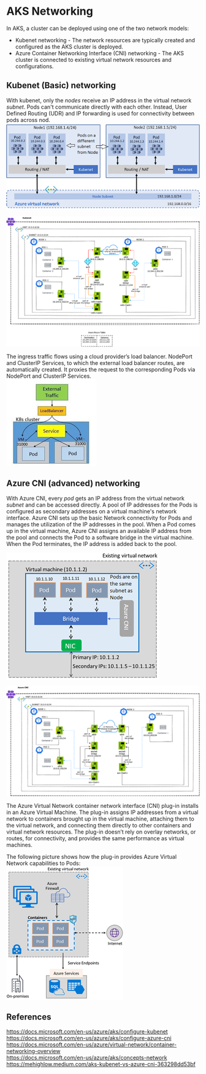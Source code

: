 # AKS Networking
In AKS, a cluster can be deployed using one of the two network models:

* Kubenet networking - The network resources are typically created and configured as the AKS cluster is deployed.
* Azure Container Networking Interface (CNI) networking - The AKS cluster is connected to existing virtual network resources and configurations.

## Kubenet (Basic) networking
With kubenet, only the *nodes* receive an IP address in the virtual network *subnet*. Pods can't communicate directly with each other. Instead, User Defined Routing (UDR) and IP forwarding is used for connectivity between pods across nod.  
![Alt text](/images/kubenet.jpg)

![alt txt](/images/aks-kubenet.png)

The ingress traffic flows using a cloud provider’s load balancer. NodePort and ClusterIP Services, to which the external load balancer routes, are automatically created. It proxies the request to the corresponding Pods via NodePort and ClusterIP Services.  
![Alt text](/images/kubenet-traffic.jpg)

## Azure CNI (advanced) networking
With Azure CNI, every *pod* gets an IP address from the virtual network *subnet* and can be accessed directly. A pool of IP addresses for the Pods is configured as secondary addresses on a virtual machine's network interface. Azure CNI sets up the basic Network connectivity for Pods and manages the utilization of the IP addresses in the pool. When a Pod comes up in the virtual machine, Azure CNI assigns an available IP address from the pool and connects the Pod to a software bridge in the virtual machine. When the Pod terminates, the IP address is added back to the pool.

![Alt text](/images/azure-cni.jpg)

![alt txt](/images/aks-azure-cni.png)

The Azure Virtual Network container network interface (CNI) plug-in installs in an Azure Virtual Machine. The plug-in assigns IP addresses from a virtual network to containers brought up in the virtual machine, attaching them to the virtual network, and connecting them directly to other containers and virtual network resources. The plug-in doesn’t rely on overlay networks, or routes, for connectivity, and provides the same performance as virtual machines.

The following picture shows how the plug-in provides Azure Virtual Network capabilities to Pods:  
![Alt text](/images/azure-cni-plugin.jpg)

## References
https://docs.microsoft.com/en-us/azure/aks/configure-kubenet  
https://docs.microsoft.com/en-us/azure/aks/configure-azure-cni  
https://docs.microsoft.com/en-us/azure/virtual-network/container-networking-overview  
https://docs.microsoft.com/en-us/azure/aks/concepts-network  
https://mehighlow.medium.com/aks-kubenet-vs-azure-cni-363298dd53bf  